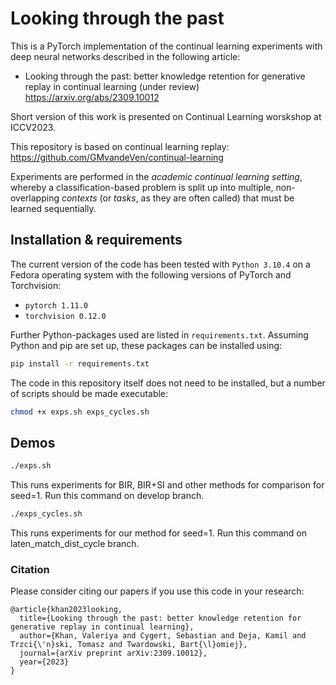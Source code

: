 # Looking through the past

This is a PyTorch implementation of the continual learning experiments with deep neural networks described in the
following article:
* Looking through the past: better knowledge retention for generative replay in continual learning (under review)
  <https://arxiv.org/abs/2309.10012>

Short version of this work is presented on Continual Learning worskshop at ICCV2023.

This repository is based on continual learning replay:
<https://github.com/GMvandeVen/continual-learning>

Experiments are performed in the *academic continual learning setting*, whereby
a classification-based problem is split up into multiple, non-overlapping *contexts*
(or *tasks*, as they are often called) that must be learned sequentially.

## Installation & requirements
The current version of the code has been tested with `Python 3.10.4` on a Fedora operating system
with the following versions of PyTorch and Torchvision:
* `pytorch 1.11.0`
* `torchvision 0.12.0`

Further Python-packages used are listed in `requirements.txt`.
Assuming Python and pip are set up, these packages can be installed using:
```bash
pip install -r requirements.txt
```

The code in this repository itself does not need to be installed, but a number of scripts should be made executable:
```bash
chmod +x exps.sh exps_cycles.sh
```

## Demos
```bash
./exps.sh
```
This runs experiments for BIR, BIR+SI and other methods for comparison for seed=1.
Run this command on develop branch.

```bash
./exps_cycles.sh
```
This runs experiments for our method for seed=1.
Run this command on laten_match_dist_cycle branch.

### Citation
Please consider citing our papers if you use this code in your research:
```
@article{khan2023looking,
  title={Looking through the past: better knowledge retention for generative replay in continual learning},
  author={Khan, Valeriya and Cygert, Sebastian and Deja, Kamil and Trzci{\'n}ski, Tomasz and Twardowski, Bart{\l}omiej},
  journal={arXiv preprint arXiv:2309.10012},
  year={2023}
}
```